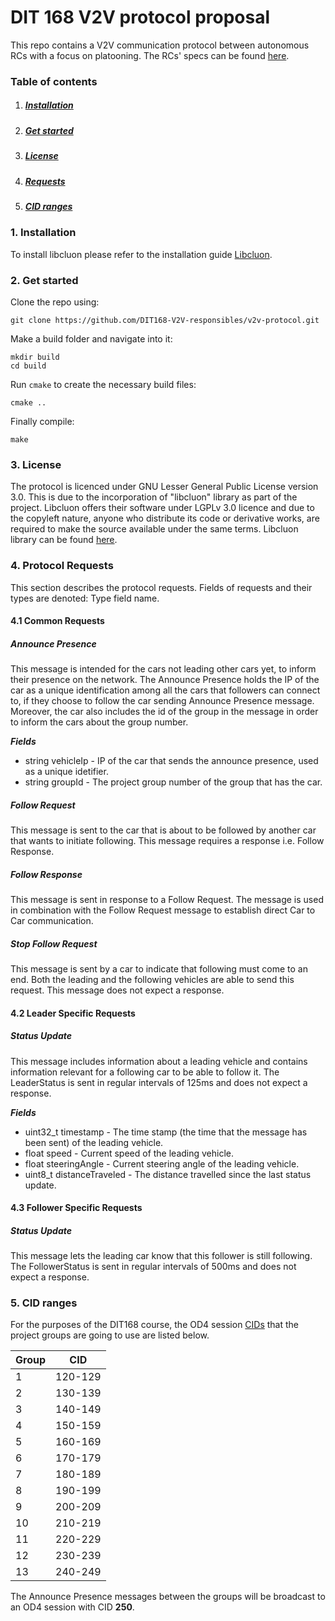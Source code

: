 # DIT 168 V2V protocol proposal

This repo contains a V2V communication protocol between autonomous RCs with a focus on platooning. The RCs' specs can be found [here](https://github.com/chalmers-revere/opendlv.scaledcars).

### Table of contents

1. ##### [Installation](https://github.com/DIT168-V2V-responsibles/v2v-protocol#1-installation)
2. ##### [Get started](https://github.com/DIT168-V2V-responsibles/v2v-protocol#2-get-started)
3. ##### [License](https://github.com/DIT168-V2V-responsibles/v2v-protocol#3-license)
4. ##### [Requests](https://github.com/DIT168-V2V-responsibles/v2v-protocol#4-protocol-requests)
5. ##### [CID ranges](https://github.com/DIT168-V2V-responsibles/v2v-protocol#5-cid-ranges)

### 1. Installation
To install libcluon please refer to the installation guide [Libcluon](https://github.com/chrberger/libcluon).

### 2. Get started

Clone the repo using:
```
git clone https://github.com/DIT168-V2V-responsibles/v2v-protocol.git
```

Make a build folder and navigate into it:
```
mkdir build
cd build
```

Run `cmake` to create the necessary build files:
```
cmake ..
```

Finally compile:
```
make
```

### 3. License
The protocol is licenced under GNU Lesser General Public License version 3.0. This is due to the incorporation of "libcluon" library as part of the project. Libcluon offers their software under LGPLv 3.0 licence and due to the copyleft nature, anyone who distribute its code or derivative works, are required to make the source available under the same terms. 
Libcluon library can be found [here](https://github.com/chrberger/libcluon).

### 4. Protocol Requests 
This section describes the protocol requests. Fields of requests and their types are denoted: Type field name.

#### 4.1 Common Requests

##### Announce Presence
This message is intended for the cars not leading other cars yet, to inform their presence on the network. The Announce Presence holds the IP of the car as a unique identification among all the cars that followers can connect to, if they choose to follow the car sending Announce Presence message. Moreover, the car also includes the id of the group in the message in order to inform the cars about the group number.

***Fields***
* string   vehicleIp  - IP of the car that sends the announce presence, used as a unique idetifier.
* string   groupId    - The project group number of the group that has the car.

##### Follow Request  
This message is sent to the car that is about to be followed by another car that wants to initiate following. This message requires a response i.e. Follow Response. 

##### Follow Response
This message is sent in response to a Follow Request. The message is used in combination with the Follow Request message to establish direct Car to Car communication. 

##### Stop Follow Request
This message is sent by a car to indicate that following must come to an end. Both the leading and the following vehicles are able to send this request. This message does not expect a response.

#### 4.2 Leader Specific Requests

##### Status Update
This message includes information about a leading vehicle and contains information relevant for a following car to be able to follow it. The LeaderStatus is sent in regular intervals of 125ms and does not expect a response.

***Fields***
* uint32_t timestamp       - The time stamp (the time that the message has been sent) of the leading vehicle.
* float  speed           - Current speed of the leading vehicle.
* float steeringAngle    - Current steering angle of the leading vehicle.
* uint8_t distanceTraveled - The distance travelled since the last status update.

#### 4.3 Follower Specific Requests

##### Status Update
This message lets the leading car know that this follower is still following. The FollowerStatus is sent in regular intervals of 500ms and does not expect a response.

### 5. CID ranges

For the purposes of the DIT168 course, the OD4 session [CIDs](https://chrberger.github.io/libcluon/classcluon_1_1OD4Session.html#ad9d26426cf2714e105c27a23ce4a0f7a) that the project groups are going to use are listed below.

| Group | CID     |
| ----- | :-----: |
|   1   | 120-129 |
|   2   | 130-139 |
|   3   | 140-149 |
|   4   | 150-159 |
|   5   | 160-169 |
|   6   | 170-179 |
|   7   | 180-189 |
|   8   | 190-199 |
|   9   | 200-209 |
|   10  | 210-219 |
|   11  | 220-229 |
|   12  | 230-239 |
|   13  | 240-249 |

The Announce Presence messages between the groups will be broadcast to an OD4 session with CID **250**.
